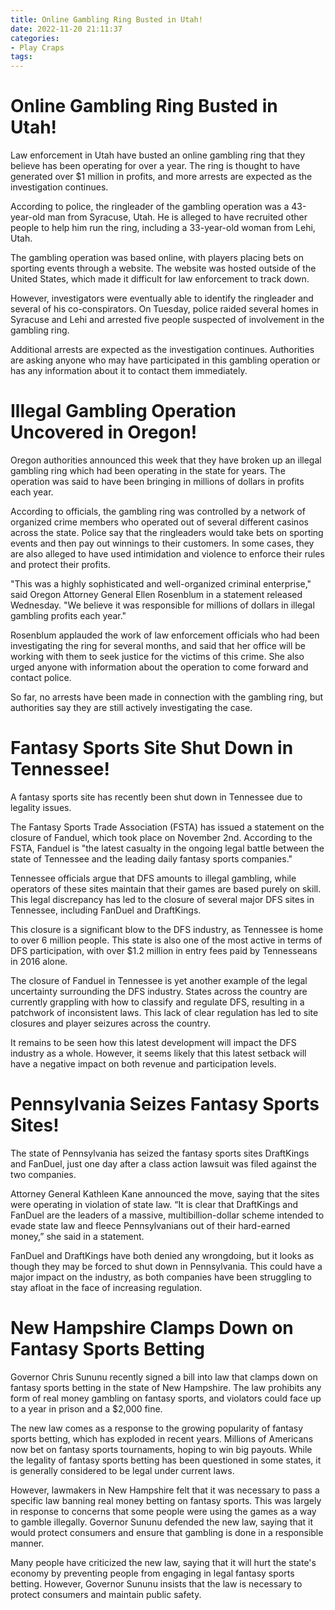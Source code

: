 ```yaml
---
title: Online Gambling Ring Busted in Utah!
date: 2022-11-20 21:11:37
categories:
- Play Craps
tags:
---
```



#  Online Gambling Ring Busted in Utah!

Law enforcement in Utah have busted an online gambling ring that they believe has been operating for over a year. The ring is thought to have generated over $1 million in profits, and more arrests are expected as the investigation continues.

According to police, the ringleader of the gambling operation was a 43-year-old man from Syracuse, Utah. He is alleged to have recruited other people to help him run the ring, including a 33-year-old woman from Lehi, Utah.

The gambling operation was based online, with players placing bets on sporting events through a website. The website was hosted outside of the United States, which made it difficult for law enforcement to track down.

However, investigators were eventually able to identify the ringleader and several of his co-conspirators. On Tuesday, police raided several homes in Syracuse and Lehi and arrested five people suspected of involvement in the gambling ring.

Additional arrests are expected as the investigation continues. Authorities are asking anyone who may have participated in this gambling operation or has any information about it to contact them immediately.

#  Illegal Gambling Operation Uncovered in Oregon!

Oregon authorities announced this week that they have broken up an illegal gambling ring which had been operating in the state for years. The operation was said to have been bringing in millions of dollars in profits each year.

According to officials, the gambling ring was controlled by a network of organized crime members who operated out of several different casinos across the state. Police say that the ringleaders would take bets on sporting events and then pay out winnings to their customers. In some cases, they are also alleged to have used intimidation and violence to enforce their rules and protect their profits.

"This was a highly sophisticated and well-organized criminal enterprise," said Oregon Attorney General Ellen Rosenblum in a statement released Wednesday. "We believe it was responsible for millions of dollars in illegal gambling profits each year."

Rosenblum applauded the work of law enforcement officials who had been investigating the ring for several months, and said that her office will be working with them to seek justice for the victims of this crime. She also urged anyone with information about the operation to come forward and contact police.

So far, no arrests have been made in connection with the gambling ring, but authorities say they are still actively investigating the case.

#  Fantasy Sports Site Shut Down in Tennessee!

A fantasy sports site has recently been shut down in Tennessee due to legality issues.

The Fantasy Sports Trade Association (FSTA) has issued a statement on the closure of Fanduel, which took place on November 2nd. According to the FSTA, Fanduel is "the latest casualty in the ongoing legal battle between the state of Tennessee and the leading daily fantasy sports companies."

Tennessee officials argue that DFS amounts to illegal gambling, while operators of these sites maintain that their games are based purely on skill. This legal discrepancy has led to the closure of several major DFS sites in Tennessee, including FanDuel and DraftKings.

This closure is a significant blow to the DFS industry, as Tennessee is home to over 6 million people. This state is also one of the most active in terms of DFS participation, with over $1.2 million in entry fees paid by Tennesseans in 2016 alone.

The closure of Fanduel in Tennessee is yet another example of the legal uncertainty surrounding the DFS industry. States across the country are currently grappling with how to classify and regulate DFS, resulting in a patchwork of inconsistent laws. This lack of clear regulation has led to site closures and player seizures across the country.

It remains to be seen how this latest development will impact the DFS industry as a whole. However, it seems likely that this latest setback will have a negative impact on both revenue and participation levels.

#  Pennsylvania Seizes Fantasy Sports Sites!

The state of Pennsylvania has seized the fantasy sports sites DraftKings and FanDuel, just one day after a class action lawsuit was filed against the two companies.

Attorney General Kathleen Kane announced the move, saying that the sites were operating in violation of state law. “It is clear that DraftKings and FanDuel are the leaders of a massive, multibillion-dollar scheme intended to evade state law and fleece Pennsylvanians out of their hard-earned money,” she said in a statement.

FanDuel and DraftKings have both denied any wrongdoing, but it looks as though they may be forced to shut down in Pennsylvania. This could have a major impact on the industry, as both companies have been struggling to stay afloat in the face of increasing regulation.

#  New Hampshire Clamps Down on Fantasy Sports Betting

Governor Chris Sununu recently signed a bill into law that clamps down on fantasy sports betting in the state of New Hampshire. The law prohibits any form of real money gambling on fantasy sports, and violators could face up to a year in prison and a $2,000 fine.

The new law comes as a response to the growing popularity of fantasy sports betting, which has exploded in recent years. Millions of Americans now bet on fantasy sports tournaments, hoping to win big payouts. While the legality of fantasy sports betting has been questioned in some states, it is generally considered to be legal under current laws.

However, lawmakers in New Hampshire felt that it was necessary to pass a specific law banning real money betting on fantasy sports. This was largely in response to concerns that some people were using the games as a way to gamble illegally. Governor Sununu defended the new law, saying that it would protect consumers and ensure that gambling is done in a responsible manner.

Many people have criticized the new law, saying that it will hurt the state's economy by preventing people from engaging in legal fantasy sports betting. However, Governor Sununu insists that the law is necessary to protect consumers and maintain public safety.